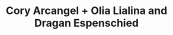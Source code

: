 ---
ee_id_show: '2237'
title: Cory Arcangel + Olia Lialina and Dragan Espenschied
url: cory-arcangel-olia-lialina-and-dragan-espenschied
live_url:
year: '2008'
venue: And / Or Gallery
state_country: Dallas
type:
dates:
wwwnews:
wwweblast:
pitch: ".. a summer show in Texas with Olia Lialina and Dragan Espenschied! Yes!"
ps:
layout: shows
---